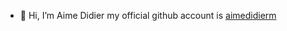 - 👋 Hi, I’m Aime Didier my official github account is <a href="github.com/aimedidierm">aimedidierm</a>
